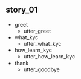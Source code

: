 ## story_01
* greet
  - utter_greet
* what_kyc
  - utter_what_kyc
* how_learn_kyc
  - utter_how_learn_kyc
* thank
  - utter_goodbye


